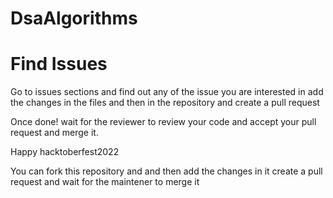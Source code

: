 # DsaAlgorithms

<h1 align="left">Find Issues</h1>
Go to issues sections and find out any of the issue you are interested in add the changes in the files and then in the repository and create a pull request

Once done! wait for the reviewer to review your code and accept your pull request and merge it.

Happy hacktoberfest2022
 
You can fork this repository and and then add the changes in it create a pull request and wait for the maintener to merge it
